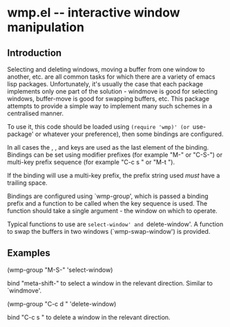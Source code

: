# wmp.el -- interactive window manipulation

## Introduction

Selecting and deleting windows, moving a buffer from one window to
another, etc. are all common tasks for which there are a variety of
emacs lisp packages. Unfortunately, it's usually the case that each
package implements only one part of the solution - windmove is good
for selecting windows, buffer-move is good for swapping buffers,
etc. This package attempts to provide a simple way to implement
many such schemes in a centralised manner.

To use it, this code should be loaded using `(require 'wmp)' (or
`use-package' or whatever your preference), then some bindings are
configured.

In all cases the <up>, <down>, <left> and <right> keys are used as
the last element of the binding. Bindings can be set using modifier
prefixes (for example "M-" or "C-S-") or multi-key prefix sequence
(for example "C-c s " or "M-t ").

If the binding will use a multi-key prefix, the prefix string used
_must_ have a trailing space.

Bindings are configured using `wmp-group', which is passed a
binding prefix and a function to be called when the key sequence is
used. The function should take a single argument - the window on
which to operate.

Typical functions to use are `select-window' and `delete-window'. A
function to swap the buffers in two windows (`wmp-swap-window') is
provided.

## Examples

  (wmp-group "M-S-" 'select-window)

bind "meta-shift-<direction>" to select a window in the relevant
direction. Similar to `windmove'.

  (wmp-group "C-c d " 'delete-window)

bind "C-c s <direction>" to delete a window in the relevant
direction.
